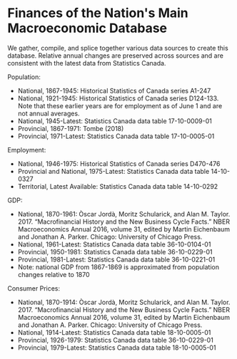 # Finances of the Nation's Main Macroeconomic Database

We gather, compile, and splice together various data sources to create this database. Relative annual changes are preserved across sources and are consistent with the latest data from Statistics Canada.

Population:
- National, 1867-1945: Historical Statistics of Canada series A1-247
- National, 1921-1945: Historical Statistics of Canada series D124-133. Note that these earlier years are for employment as of June 1 and are not annual averages.
- National, 1945-Latest: Statistics Canada data table 17-10-0009-01
- Provincial, 1867-1971: Tombe (2018)
- Provincial, 1971-Latest: Statistics Canada data table 17-10-0005-01

Employment:
- National, 1946-1975: Historical Statistics of Canada series D470-476
- Provincial and National, 1975-Latest: Statistics Canada data table 14-10-0327
- Territorial, Latest Available: Statistics Canada data table 14-10-0292

GDP:
- National, 1870-1961: Òscar Jordà, Moritz Schularick, and Alan M. Taylor. 2017. “Macrofinancial History and the New Business Cycle Facts.” NBER Macroeconomics Annual 2016, volume 31, edited by Martin Eichenbaum and Jonathan A. Parker. Chicago: University of Chicago Press.
- National, 1961-Latest: Statistics Canada data table 36-10-0104-01
- Provincial, 1950-1981: Statistics Canada data table 36-10-0229-01
- Provincial, 1981-Latest: Statistics Canada data table 36-10-0221-01
- Note: national GDP from 1867-1869 is approximated from population changes relative to 1870

Consumer Prices:
- National, 1870-1914: Òscar Jordà, Moritz Schularick, and Alan M. Taylor. 2017. “Macrofinancial History and the New Business Cycle Facts.” NBER Macroeconomics Annual 2016, volume 31, edited by Martin Eichenbaum and Jonathan A. Parker. Chicago: University of Chicago Press.
- National, 1914-Latest: Statistics Canada data table 18-10-0005-01
- Provincial, 1926-1979: Statistics Canada data table 36-10-0229-01
- Provincial, 1979-Latest: Statistics Canada data table 18-10-0005-01
